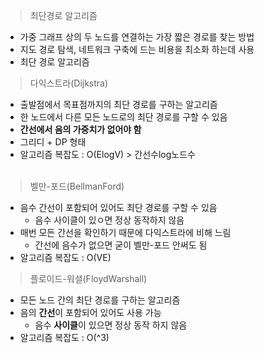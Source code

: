 > 최단경로 알고리즘
- 가중 그래프 상의 두 노드를 연결하는 가장 짧은 경로를 찾는 방법
- 지도 경로 탐색, 네트워크 구축에 드는 비용을 최소화 하는데 사용
- 최단 경로 알고리즘
> 다익스트라(Dijkstra)
  - 출발점에서 목표점까지의 최단 경로를 구하는 알고리즘
  - 한 노드에서 다른 모든 노드로의 최단 경로를 구할 수 있음
  - <b>간선에서 음의 가중치가 없어야 함</b>
  - 그리디 + DP 형태
  - 알고리즘 복잡도 : O(ElogV)  > 간선수log노드수
</br></br>
> 벨만-포드(BellmanFord)
- 음수 간선이 포함되어 있어도 최단 경로를 구할 수 있음
  - 음수 사이클이 있ㅇ면 정상 동작하지 않음
- 매번 모든 간선을 확인하기 때문에 다익스트라에 비해 느림
  - 간선에 음수가 없으면 굳이 벨만-포드 안써도 됨
- 알고리즘 복잡도 : O(VE)

> 플로이드-워셜(FloydWarshall)
- 모든 노드 간의 최단 경로를 구하는 알고리즘
- 음의 <b>간선</b>이 포함되어 있어도 사용 가능
  - 음수 <b>사이클</b>이 있으면 정상 동작 하지 않음
- 알고리즘 복잡도 : O(^3)